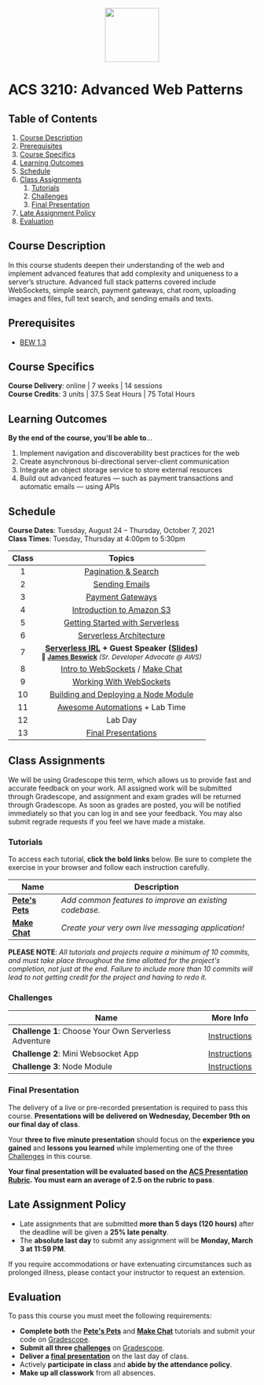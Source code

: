<p align="center">
  <img src="node.png" height="110">
</p>

# ACS 3210: Advanced Web Patterns

<!-- omit in toc -->
## Table of Contents

1. [Course Description](#course-description)
1. [Prerequisites](#prerequisites)
1. [Course Specifics](#course-specifics)
1. [Learning Outcomes](#learning-outcomes)
1. [Schedule](#schedule)
1. [Class Assignments](#class-assignments)
   1. [Tutorials](#tutorials)
   1. [Challenges](#challenges)
   1. [Final Presentation](#final-presentation)
1. [Late Assignment Policy](#late-assignment-policy)
1. [Evaluation](#evaluation)

## Course Description

In this course students deepen their understanding of the web and implement advanced features that add complexity and uniqueness to a server’s structure. Advanced full stack patterns covered include WebSockets, simple search, payment gateways, chat room, uploading images and files, full text search, and sending emails and texts.

## Prerequisites

- [BEW 1.3](http://make.sc/bew1.3)

## Course Specifics

**Course Delivery**: online | 7 weeks | 14 sessions<br>
**Course Credits**: 3 units | 37.5 Seat Hours | 75 Total Hours

## Learning Outcomes

**By the end of the course, you'll be able to**&hellip;

1. Implement navigation and discoverability best practices for the web
1. Create asynchronous bi-directional server-client communication
1. Integrate an object storage service to store external resources
1. Build out advanced features &mdash; such as payment transactions and automatic emails &mdash; using APIs

## Schedule

**Course Dates**: Tuesday, August 24 – Thursday, October 7, 2021<br>
**Class Times**: Tuesday, Thursday at 4:00pm to 5:30pm

| Class |                                                                          Topics                                                                           |
| :---: | :-------------------------------------------------------------------------------------------------------------------------------------------------------: |
|   1   |                                                                   [Pagination & Search]                                                                   |
|   2   |                                                                     [Sending Emails]                                                                      |
|   3   |                                                                    [Payment Gateways]                                                                     |
|   4   |                                                                [Introduction to Amazon S3]                                                                |
|   5   |                                                             [Getting Started with Serverless]                                                             |
|   6   |                                                                 [Serverless Architecture]                                                                 |
|   7   | **[Serverless IRL] + Guest Speaker ([Slides](assets/MakeSchoolServerless.pdf))**<br><small>🎤 **[James Beswick]** _(Sr. Developer Advocate @ AWS)</small>_ |
|   8   |                                                            [Intro to WebSockets] / [Make Chat]                                                            |
|   9   |                                                                 [Working With WebSockets]                                                                 |
|  10   |                                                          [Building and Deploying a Node Module]                                                           |
|  11   |                                                             [Awesome Automations] + Lab Time                                                              |
|  12   |                                                                          Lab Day                                                                          |
|  13   |                                                        [Final Presentations](#final-presentations)                                                        |

## Class Assignments

We will be using Gradescope this term, which allows us to provide fast and accurate feedback on your work. All assigned work will be submitted through Gradescope, and assignment and exam grades will be returned through Gradescope. As soon as grades are posted, you will be notified immediately so that you can log in and see your feedback. You may also submit regrade requests if you feel we have made a mistake.

### Tutorials

To access each tutorial, **click the bold links** below. Be sure to complete the exercise in your browser and follow each instruction carefully.

| Name              | Description                                            |
| ----------------- | ------------------------------------------------------ |
| **[Pete's Pets]** | _Add common features to improve an existing codebase._ |
| **[Make Chat]**   | _Create your very own live messaging application!_     |

**PLEASE NOTE**: _All tutorials and projects require a minimum of 10 commits, and must take place throughout the time allotted for the project's completion, not just at the end. Failure to include more than 10 commits will lead to not getting credit for the project and having to redo it._

### Challenges

| Name                                                  | More Info                                |
| ----------------------------------------------------- | ---------------------------------------- |
| **Challenge 1**: Choose Your Own Serverless Adventure | [Instructions](Challenges/Serverless.md) |
| **Challenge 2**: Mini Websocket App                   | [Instructions](Challenges/Websockets.md) |
| **Challenge 3**: Node Module                          | [Instructions](Challenges/Module.md)     |

### Final Presentation

The delivery of a live or pre-recorded presentation is required to pass this course. **Presentations will be delivered on Wednesday, December 9th on our final day of class**.

Your **three to five minute presentation** should focus on the **experience you gained** and **lessons you learned** while implementing one of the three [Challenges](#challenges) in this course.

**Your final presentation will be evaluated based on the [ACS Presentation Rubric](https://docs.google.com/document/d/1WTLcZNyvRGYDz5L8Kr8a0ILbFAyr92u85paoqGFjxPg/edit). You must earn an average of 2.5 on the rubric to pass**.

## Late Assignment Policy

- Late assignments that are submitted **more than 5 days (120 hours)** after the deadline will be given a **25% late penalty**.
- The **absolute last day** to submit any assignment will be **Monday, March 3 at 11:59 PM**.

If you require accommodations or have extenuating circumstances such as prolonged illness, please contact your instructor to request an extension.

## Evaluation

To pass this course you must meet the following requirements:

- **Complete both** the **[Pete's Pets]** and **[Make Chat]** tutorials and submit your code on [Gradescope].
- **Submit all three [challenges](#challenges)** on [Gradescope].
- **Deliver a [final presentation](#final-presentation)** on the last day of class.
- Actively **participate in class** and **abide by the attendance policy**.
- **Make up all classwork** from all absences.


[Pagination & Search]: Lessons/SearchPagination.md
[Introduction to Amazon S3]: Lessons/UploadS3.md
[Getting Started with Serverless]: Lessons/ServerlessIntro.md
[Payment Gateways]: Lessons/Payments.md
[Sending Emails]: Lessons/Emails.md
[Intro to WebSockets]: Lessons/WebSocketsIntro.md
[Working with WebSockets]: Lessons/WebSocketsIRL.md
[Serverless Architecture]:Lessons/ServerlessDiagrams.md
[Serverless IRL]: Lessons/ServerlessIRL.md
[Building and Deploying a Node Module]: Lessons/NodeModules.md
[Awesome Automations]: Lessons/Automations.md
[James Beswick]: https://aws.amazon.com/blogs/compute/author/jbeswick/
[Make Chat]: https://www.makeschool.com/academy/track/make-chat
[Pete's Pets]: https://www.makeschool.com/academy/track/pete-s-pet-emporium---advanced-web-recipes
[Gradescope]: https://www.gradescope.com/
